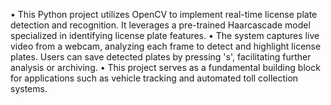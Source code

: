 •	This Python project utilizes OpenCV to implement real-time license plate detection and recognition. It leverages a pre-trained Haarcascade model specialized in identifying license plate features. 
•	The system captures live video from a webcam, analyzing each frame to detect and highlight license plates. Users can save detected plates by pressing 's', facilitating further analysis or archiving. 
•	This project serves as a fundamental building block for applications such as vehicle tracking and automated toll collection systems.
